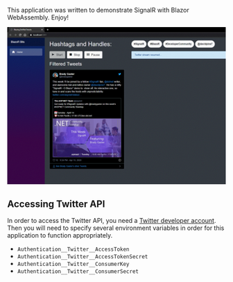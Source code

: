 This application was written to demonstrate SignalR with Blazor WebAssembly. Enjoy!

![Demos](assets/demo-image.png "Demo")

## Accessing Twitter API

In order to access the Twitter API, you need a [Twitter developer account](https://developer.twitter.com/en/apps/create). Then you will need to specify several environment variables in order for this application to function appropriately.

- `Authentication__Twitter__AccessToken`
- `Authentication__Twitter__AccessTokenSecret`
- `Authentication__Twitter__ConsumerKey`
- `Authentication__Twitter__ConsumerSecret`